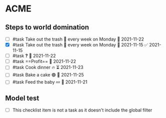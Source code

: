 # ACME

## Steps to world domination

- [ ] #task Take out the trash 🔁 every week on Monday 📅 2021-11-22
- [x] #task Take out the trash 🔁 every week on Monday 📅 2021-11-15 ✅ 2021-11-15
- [ ] #task **?** 📅 2021-11-22
- [ ] #task ==Profit== 📅 2021-11-22
- [ ] #task Cook dinner 🔥 ⏳ 2021-11-23
- [ ] #task Bake a cake 🟢 🛫 2021-11-25
- [ ] #task Feed the baby 💤 📅 2021-11-21

## Model test

- [ ] This checklist item is not a task as it doesn't include the global filter
